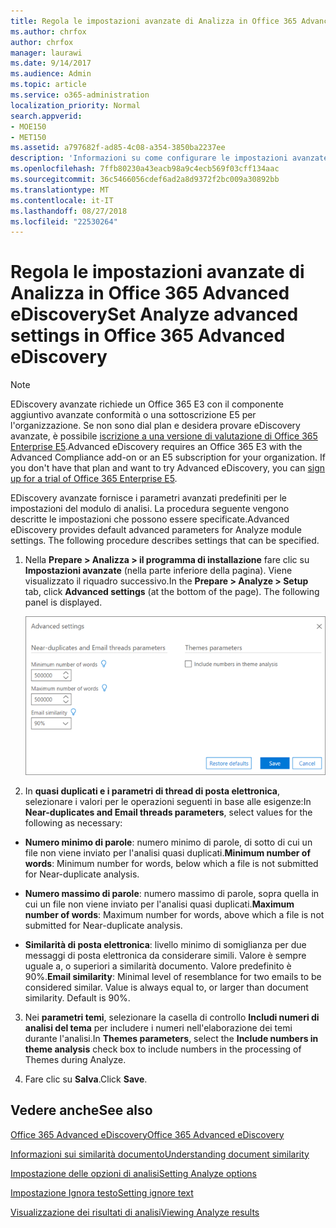 ```yaml
---
title: Regola le impostazioni avanzate di Analizza in Office 365 Advanced eDiscovery
ms.author: chrfox
author: chrfox
manager: laurawi
ms.date: 9/14/2017
ms.audience: Admin
ms.topic: article
ms.service: o365-administration
localization_priority: Normal
search.appverid:
- MOE150
- MET150
ms.assetid: a797682f-ad85-4c08-a354-3850ba2237ee
description: 'Informazioni su come configurare le impostazioni avanzate, tra cui quasi duplicati, thread di posta elettronica e temi, per il processo di analisi di Office 365 avanzate eDiscovery. '
ms.openlocfilehash: 7ffb80230a43eacb98a9c4ecb569f03cff134aac
ms.sourcegitcommit: 36c5466056cdef6ad2a8d9372f2bc009a30892bb
ms.translationtype: MT
ms.contentlocale: it-IT
ms.lasthandoff: 08/27/2018
ms.locfileid: "22530264"
---
```

# <a name="set-analyze-advanced-settings-in-office-365-advanced-ediscovery"></a><span data-ttu-id="b28db-103">Regola le impostazioni avanzate di Analizza in Office 365 Advanced eDiscovery</span><span class="sxs-lookup"><span data-stu-id="b28db-103">Set Analyze advanced settings in Office 365 Advanced eDiscovery</span></span>

> [!NOTE]
> <span data-ttu-id="b28db-p101">EDiscovery avanzate richiede un Office 365 E3 con il componente aggiuntivo avanzate conformità o una sottoscrizione E5 per l'organizzazione. Se non sono dial plan e desidera provare eDiscovery avanzate, è possibile [iscrizione a una versione di valutazione di Office 365 Enterprise E5](https://go.microsoft.com/fwlink/p/?LinkID=698279).</span><span class="sxs-lookup"><span data-stu-id="b28db-p101">Advanced eDiscovery requires an Office 365 E3 with the Advanced Compliance add-on or an E5 subscription for your organization. If you don't have that plan and want to try Advanced eDiscovery, you can [sign up for a trial of Office 365 Enterprise E5](https://go.microsoft.com/fwlink/p/?LinkID=698279).</span></span> 
  
<span data-ttu-id="b28db-p102">EDiscovery avanzate fornisce i parametri avanzati predefiniti per le impostazioni del modulo di analisi. La procedura seguente vengono descritte le impostazioni che possono essere specificate.</span><span class="sxs-lookup"><span data-stu-id="b28db-p102">Advanced eDiscovery provides default advanced parameters for Analyze module settings. The following procedure describes settings that can be specified.</span></span>
  
1. <span data-ttu-id="b28db-p103">Nella **Prepare \> Analizza \> il programma di installazione** fare clic su **Impostazioni avanzate** (nella parte inferiore della pagina). Viene visualizzato il riquadro successivo.</span><span class="sxs-lookup"><span data-stu-id="b28db-p103">In the **Prepare \> Analyze \> Setup** tab, click **Advanced settings** (at the bottom of the page). The following panel is displayed.</span></span> 
    
    ![Impostazioni avanzate per l'analisi](media/c9ea3017-e19a-456b-a742-c3d07121a3f6.png)
  
2. <span data-ttu-id="b28db-111">In **quasi duplicati e i parametri di thread di posta elettronica**, selezionare i valori per le operazioni seguenti in base alle esigenze:</span><span class="sxs-lookup"><span data-stu-id="b28db-111">In **Near-duplicates and Email threads parameters**, select values for the following as necessary:</span></span>
    
  - <span data-ttu-id="b28db-112">**Numero minimo di parole**: numero minimo di parole, di sotto di cui un file non viene inviato per l'analisi quasi duplicati.</span><span class="sxs-lookup"><span data-stu-id="b28db-112">**Minimum number of words**: Minimum number for words, below which a file is not submitted for Near-duplicate analysis.</span></span> 
    
  - <span data-ttu-id="b28db-113">**Numero massimo di parole**: numero massimo di parole, sopra quella in cui un file non viene inviato per l'analisi quasi duplicati.</span><span class="sxs-lookup"><span data-stu-id="b28db-113">**Maximum number of words**: Maximum number for words, above which a file is not submitted for Near-duplicate analysis.</span></span>
    
  - <span data-ttu-id="b28db-p104">**Similarità di posta elettronica**: livello minimo di somiglianza per due messaggi di posta elettronica da considerare simili. Valore è sempre uguale a, o superiori a similarità documento. Valore predefinito è 90%.</span><span class="sxs-lookup"><span data-stu-id="b28db-p104">**Email similarity**: Minimal level of resemblance for two emails to be considered similar. Value is always equal to, or larger than document similarity. Default is 90%.</span></span>
    
3. <span data-ttu-id="b28db-117">Nei **parametri temi**, selezionare la casella di controllo **Includi numeri di analisi del tema** per includere i numeri nell'elaborazione dei temi durante l'analisi.</span><span class="sxs-lookup"><span data-stu-id="b28db-117">In **Themes parameters**, select the **Include numbers in theme analysis** check box to include numbers in the processing of Themes during Analyze.</span></span> 
    
4. <span data-ttu-id="b28db-118">Fare clic su **Salva**.</span><span class="sxs-lookup"><span data-stu-id="b28db-118">Click **Save**.</span></span> 
    
## <a name="see-also"></a><span data-ttu-id="b28db-119">Vedere anche</span><span class="sxs-lookup"><span data-stu-id="b28db-119">See also</span></span>

[<span data-ttu-id="b28db-120">Office 365 Advanced eDiscovery</span><span class="sxs-lookup"><span data-stu-id="b28db-120">Office 365 Advanced eDiscovery</span></span>](office-365-advanced-ediscovery.md)
  
[<span data-ttu-id="b28db-121">Informazioni sui similarità documento</span><span class="sxs-lookup"><span data-stu-id="b28db-121">Understanding document similarity</span></span>](understand-document-similarity-in-advanced-ediscovery.md)
  
[<span data-ttu-id="b28db-122">Impostazione delle opzioni di analisi</span><span class="sxs-lookup"><span data-stu-id="b28db-122">Setting Analyze options</span></span>](set-analyze-options-in-advanced-ediscovery.md)
  
[<span data-ttu-id="b28db-123">Impostazione Ignora testo</span><span class="sxs-lookup"><span data-stu-id="b28db-123">Setting ignore text</span></span>](set-ignore-text-in-advanced-ediscovery.md)
  
[<span data-ttu-id="b28db-124">Visualizzazione dei risultati di analisi</span><span class="sxs-lookup"><span data-stu-id="b28db-124">Viewing Analyze results</span></span>](view-analyze-results-in-advanced-ediscovery.md)

